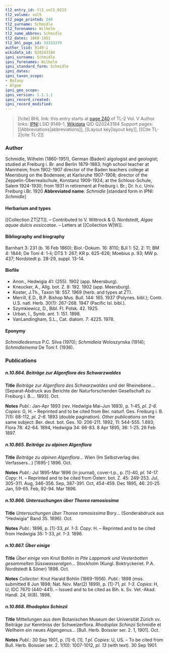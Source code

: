 ```yaml
---
tl2_entry_id: tl2_vol5_0223
tl2_volume: vol5
tl2_page_printed: 240
tl2_surname: Schmidle
tl2_forenames: Wilhelm
tl2_name_abbrev: Schmidle
tl2_dates: 1860-1951
tl2_bhl_page_id: 33333379
author_lsid: 9149-1
wikidata_id: Q20243184
ipni_surname: Schmidle
ipni_forenames: Wilhelm
ipni_standard_form: Schmidle
ipni_dates: 
ipni_taxon_scope: 
- Botany
- Algae
ipni_geo_scope: 
ipni_version: 1.1.1.1
ipni_record_created: 
ipni_record_modified:
---
```


> [!cite] BHL link: this entry starts at [page 240](https://www.biodiversitylibrary.org/page/33333379) of TL-2 Vol. V
> Author links: [IPNI](https://www.ipni.org/a/9149-1) LSID 9149-1, [Wikidata](https://www.wikidata.org/wiki/Q20243184) QID Q20243184
> Support pages: [[Abbreviations|abbreviations]], [[Layout key|layout key]], [[Cite TL-2|cite TL-2]]

### Author

Schmidle, Wilhelm (1860-1951), German (Baden) algologist and geologist; studied at Freiburg i. Br. and Berlin 1879-1883; high school teacher at Mannheim; from 1902-1907 director of the Baden teachers college at Meersburg on the Bodensee; at Karlsruhe 1907-1908; director of the Zeppelin-Oberrealschule, Konstanz 1909-1924; at the Schloss-Schule, Salem 1924-1930; from 1931 in retirement at Freiburg i. Br.; Dr. h.c. Univ. Freiburg i.Br. 1920 
**Abbreviated name**: *Schmidle* \[standard form in IPNI: *Schmidle*\]

#### Herbarium and types

[[Collection ZT|ZT]]. – Contributed to V. Wittrock & O. Nordstedt, *Algae aquae dulcis exsiccatae*. – Letters at [[Collection W|W]].

#### Bibliography and biography

Barnhart 3: 231 (b. 16 Feb 1860); Biol.-Dokum. 16: 8110; BJI 1: 52, 2: 11; BM 4: 1844; De Toni 4: 1-li; DTS 1: 267; KR p. 625-626; Moebius p. 93; MW p. 437; Nordstedt p. 28-29, suppl. 13-14.

#### Biofile

- Anon., Hedwigia 41: (255). 1902 (app. Meersburg).
- Kneucker, A., Allg. bot. Z. 8: 192. 1902 (app. Meersburg).
- Koster, J.Th., Taxon 18: 557. 1969 (herb. and types at ZT).
- Merrill, E.D., B.P. Bishop Mus. Bull. 144: 165. 1937 (Polynes. bibl.); Contr. U.S. natl. Herb. 30(1): 267-268. 1947 (Pacific Isl. bibl.).
- Szymkiewicz, D., Bibl. Fl. Polsk. 42. 1925.
- Urban, I., Symb. ant. 1: 151. 1898.
- VanLandingham, S.L., Cat. diatom. 7: 4225. 1978.

#### Eponymy

*Schmidledesmus* P.C. Silva (1970); *Schmidleia* Woloszynska (1914); *Schmidleinema* De Toni f. (1936).

### Publications

##### n.10.864. Beiträge zur Algenflora des Schwarzwaldes

**Title**
*Beiträge zur Algenflora des Schwarzwaldes* und der Rheinebene... \[Separat-Abdruck aus Berichte der Naturforschenden Gesellschaft zu Freiburg i. B.... 1893\]. Oct.

**Notes**
*Publ*.: Jan-Apr 1893 (rev. Hedwigia Mai-Jun 1893), p. 1-45, *pl. 2-6. Copies*: G, H. – Reprinted and to be cited from Ber. naturf. Ges. Freiburg i. B. 7(1): 68-112, *pl. 2-6.* 1893 (double pagination).
*Other publications* on the same subject: Ber. deut. bot. Ges. 10: 206-211. 1892, 11: 544-555. 1.893; Flora 78: 42-64. 1894, Hedwigia 34: 66-83. 8 Apr 1895, 36: 1-25. 26 Feb 1897.

##### n.10.865. Beiträge zu alpinen Algenflora

**Title**
*Beiträge zu alpinen Algenflora*... Wien (Im Selbstverlag des Verfassers...) \[1895-\] 1896. Oct.

**Notes**
*Publ*.: Jul 1895-Mar 1896 (in journal), cover-t.p., p. \[1\]-40, *pl. 14-17. Copy*: H. – Reprinted and to be cited from Österr. bot. Z. 45: 249-253. Jul, 305-311. Aug, 346-356. Sep, 387-391. Oct, 454-459. Dec 1895, 46: 20-25 Jan, 59-65. Feb, 92-94. Mar 1896.

##### n.10.866. Untersuchungen über Thorea ramosissima

**Title**
*Untersuchungen über Thorea ramosissima* Bory... (Sonderabdruck aus "Hedwigia" Band 35. 1896). Oct.

**Notes**
*Publ*.: 1896, p. \[1\]-33, *pl. 1-3. Copy*: H. – Reprinted and to be cited from Hedwigia 35: 1-33, *pl. 1-3.* 1896.

##### n.10.867. Über einige

**Title**
*Über einige* von Knut Bohlin *in Pite Lappmark und Vesterbotten gesammelten Süsswasseralgen*... Stockholm (Kungl. Boktryckeriet. P.A. Nordtstedt & Söner) 1898. Oct.

**Notes**
*Collector*: Knut Harald Bohlin (1869-1956).
*Publ*.: 1898 (mss. submitted 8 Jun 1898; Nat. Nov. Mar(2) 1899), p. \[1\]-71, *pl. 1-3. Copies*: H, U; IDC 7670 (440-441). – Issued and to be cited as Bih. k. Sv. Vet.-Akad. Handl. 24, III(8). 1898.

##### n.10.868. Rhodoplax Schinzii

**Title**
Mitteilungen aus dem Botanischen Museum der Universität Zürich xv. Beiträge zur Kenntniss der Schweizerflora. *Rhodoplax Schinzii* Schmidle et Wellheim ein neues Algengenus... \[Bull. Herb. Boissier ser. 2. 1, 1901\]. Oct.

**Notes**
*Publ*.: 30 Sep 1901, p. \[1\]-6, \[1\], *1 pl. Copies*: U, US. – To be cited from Bull. Herb. Boissier ser. 2. 1(10): 1007-1012, *pl. 13* (with text). 30 Sep 1901.

